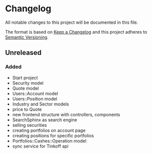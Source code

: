 # Changelog
All notable changes to this project will be documented in this file.

The format is based on [Keep a Changelog](http://keepachangelog.com/en/1.0.0/)
and this project adheres to [Semantic Versioning](http://semver.org/spec/v2.0.0.html).

## Unreleased
### Added
- Start project
- Security model
- Quote model
- Users::Account model
- Users::Position model
- Industry and Sector models
- price to Quote
- new frontend structure with controllers, components
- SearchSphinx as search engine
- selling securities
- creating portfolios on account page
- creating positions for specific portfolios
- Portfolios::Cashes::Operation model
- sync service for Tinkoff api
